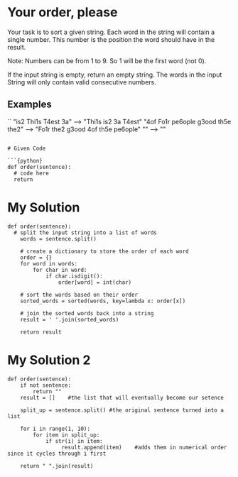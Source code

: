 # Your order, please

Your task is to sort a given string. Each word in the string will contain a single number. This number is the position the word should have in the result.

Note: Numbers can be from 1 to 9. So 1 will be the first word (not 0).

If the input string is empty, return an empty string. The words in the input String will only contain valid consecutive numbers.

## Examples
``
"is2 Thi1s T4est 3a"  -->  "Thi1s is2 3a T4est"
"4of Fo1r pe6ople g3ood th5e the2"  -->  "Fo1r the2 g3ood 4of th5e pe6ople"
""  -->  ""
```

# Given Code

```{python}
def order(sentence):
  # code here
  return
```

# My Solution

```{python}
def order(sentence):
  # split the input string into a list of words
    words = sentence.split()
    
    # create a dictionary to store the order of each word
    order = {}
    for word in words:
        for char in word:
            if char.isdigit():
                order[word] = int(char)
    
    # sort the words based on their order
    sorted_words = sorted(words, key=lambda x: order[x])
    
    # join the sorted words back into a string
    result = ' '.join(sorted_words)
    
    return result
```


# My Solution 2

```{python}
def order(sentence):
    if not sentence:
        return ""
    result = []    #the list that will eventually become our setence
      
    split_up = sentence.split() #the original sentence turned into a list
  
    for i in range(1, 10):
        for item in split_up:
            if str(i) in item:
                 result.append(item)    #adds them in numerical order since it cycles through i first
  
    return " ".join(result)
```
